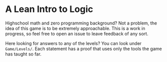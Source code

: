 # A Lean Intro to Logic

Highschool math and zero programming background? Not a problem, the idea of this game is to be extremely approachable. This is a work in progress, so feel free to open an issue to leave feedback of any sort.

Here looking for answers to any of the levels? You can look under `Game/Levels/`. Each statement has a proof that uses only the tools the game has taught so far.
